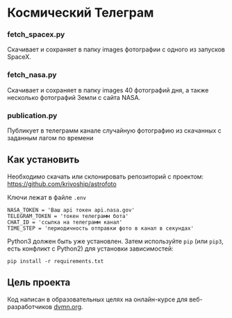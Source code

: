 # Космический Телеграм


### fetch_spacex.py

Скачивает и сохраняет в папку images фотографии с одного из запусков SpaceX.


### fetch_nasa.py

Скачивает и сохраняет в папку images 40 фотографий дня, а также несколько фотографий Земли с сайта NASA.


### publication.py

Публикует в телеграмм канале случайную фотографию из скачанных с заданным лагом по времени


## Как установить

Необходимо скачать или склонировать репозиторий с проектом: https://github.com/krivoship/astrofoto

Ключи лежат в файле `.env`
```
NASA_TOKEN = 'Ваш api токен api.nasa.gov'
TELEGRAM_TOKEN = 'токен телеграмм бота'
CHAT_ID = 'ссылка на телеграмм канал'
TIME_STEP = 'периодичность отправки фото в канал в секундах'
```
Python3 должен быть уже установлен. 
Затем используйте `pip` (или `pip3`, есть конфликт с Python2) для установки зависимостей:
```
pip install -r requirements.txt
```


## Цель проекта

Код написан в образовательных целях на онлайн-курсе для веб-разработчиков [dvmn.org](https://dvmn.org/).